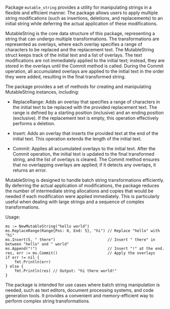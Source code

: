 Package `mutable_string` provides a utility for manipulating strings in a flexible and efficient manner.
The package allows users to apply multiple string modifications (such as insertions, deletions, and replacements)
to an initial string while deferring the actual application of these modifications.

MutableString is the core data structure of this package, representing a string that can undergo multiple
transformations. The transformations are represented as overlays, where each overlay specifies a range of
characters to be replaced and the replacement text. The MutableString struct keeps track of the initial text
and a list of overlays. The text modifications are not immediately applied to the initial text; instead,
they are stored in the overlays until the Commit method is called. During the Commit operation, all accumulated
overlays are applied to the initial text in the order they were added, resulting in the final transformed string.

The package provides a set of methods for creating and manipulating MutableString instances, including:

- ReplaceRange: Adds an overlay that specifies a range of characters in the initial text to be replaced
  with the provided replacement text. The range is defined by a starting position (inclusive) and an ending
  position (exclusive). If the replacement text is empty, this operation effectively performs a deletion.

- Insert: Adds an overlay that inserts the provided text at the end of the initial text. This operation
  extends the length of the initial text.

- Commit: Applies all accumulated overlays to the initial text. After the Commit
  operation, the initial text is updated to the final transformed string, and the list of overlays is cleared.
  The Commit method ensures that no overlapping overlays are applied; if it detects any overlaps, it returns
  an error.

MutableString is designed to handle batch string transformations efficiently. By deferring the actual application
of modifications, the package reduces the number of intermediate string allocations and copies that would be
needed if each modification were applied immediately. This is particularly useful when dealing with large strings
and a sequence of complex transformations.

Usage:

```
ms := NewMutableString("hello world")
ms.ReplaceRange(Range{Pos: 0, End: 5}, "hi") // Replace "hello" with "hi"
ms.Insert(5, " there")                       // Insert " there" in between "hello" and " world"
ms.Append("!")                               // Insert "!" at the end.
res, err := ms.Commit()                      // Apply the overlays
if err != nil {
	fmt.Println(err)
} else {
	fmt.Println(res) // Output: "hi there world!"
}
```

The package is intended for use cases where batch string manipulation is needed, such as text editors, document
processing systems, and code generation tools. It provides a convenient and memory-efficient way to perform
complex string transformations.
